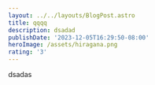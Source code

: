 ```yaml
---
layout: ../../layouts/BlogPost.astro
title: qqqq
description: dsadad
publishDate: '2023-12-05T16:29:50-08:00'
heroImage: /assets/hiragana.png
rating: '3'
---
```

dsadas
